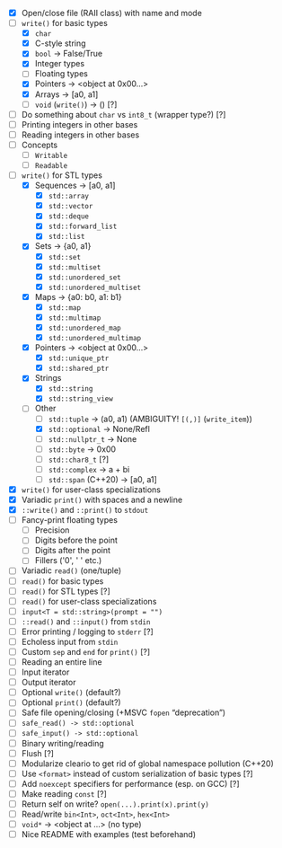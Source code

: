 * [x] Open/close file (RAII class) with name and mode
* [ ] `write()` for basic types
	* [x] `char`
	* [x] C-style string
	* [x] `bool` -> False/True
	* [x] Integer types
	* [ ] Floating types
	* [x] Pointers -> <object at 0x00...>
	* [x] Arrays -> [a0, a1]
	* [ ] `void` (`write()`) -> () [?]
* [ ] Do something about `char` vs `int8_t` (wrapper type?) [?]
* [ ] Printing integers in other bases
* [ ] Reading integers in other bases
* [ ] Concepts
	* [ ] `Writable`
	* [ ] `Readable`
* [ ] `write()` for STL types
	* [x] Sequences -> [a0, a1]
		* [x] `std::array`
		* [x] `std::vector`
		* [x] `std::deque`
		* [x] `std::forward_list`
		* [x] `std::list`
	* [x] Sets -> {a0, a1}
		* [x] `std::set`
		* [x] `std::multiset`
		* [x] `std::unordered_set`
		* [x] `std::unordered_multiset`
	* [x] Maps -> {a0: b0, a1: b1}
		* [x] `std::map`
		* [x] `std::multimap`
		* [x] `std::unordered_map`
		* [x] `std::unordered_multimap`
	* [x] Pointers -> <object at 0x00...>
		* [x] `std::unique_ptr`
		* [x] `std::shared_ptr`
	* [x] Strings
		* [x] `std::string`
		* [x] `std::string_view`
	* [ ] Other
		* [ ] `std::tuple` -> (a0, a1) (AMBIGUITY! `[(,)]` (`write_item`))
		* [x] `std::optional` -> None/Refl
		* [ ] `std::nullptr_t` -> None
		* [ ] `std::byte` -> 0x00
		* [ ] `std::char8_t` [?]
		* [ ] `std::complex` -> a + bi
		* [ ] `std::span` (C++20) -> [a0, a1]
* [x] `write()` for user-class specializations
* [x] Variadic `print()` with spaces and a newline
* [x] `::write()` and `::print()` to `stdout`
* [ ] Fancy-print floating types
	* [ ] Precision
	* [ ] Digits before the point
	* [ ] Digits after the point
	* [ ] Fillers ('0', ' ' etc.)
* [ ] Variadic `read()` (one/tuple)
* [ ] `read()` for basic types
* [ ] `read()` for STL types [?]
* [ ] `read()` for user-class specializations
* [ ] `input<T = std::string>(prompt = "")`
* [ ] `::read()` and `::input()` from `stdin`
* [ ] Error printing / logging to `stderr` [?]
* [ ] Echoless input from `stdin`
* [ ] Custom `sep` and `end` for `print()` [?]
* [ ] Reading an entire line
* [ ] Input iterator
* [ ] Output iterator
* [ ] Optional `write()` (default?)
* [ ] Optional `print()` (default?)
* [ ] Safe file opening/closing (+MSVC `fopen` “deprecation”)
* [ ] `safe_read() -> std::optional`
* [ ] `safe_input() -> std::optional`
* [ ] Binary writing/reading
* [ ] Flush [?]
* [ ] Modularize cleario to get rid of global namespace pollution (C++20)
* [ ] Use `<format>` instead of custom serialization of basic types [?]
* [ ] Add `noexcept` specifiers for performance (esp. on GCC) [?]
* [ ] Make reading `const` [?]
* [ ] Return self on write? `open(...).print(x).print(y)`
* [ ] Read/write `bin<Int>`, `oct<Int>`, `hex<Int>`
* [ ] `void*` -> <object at ...> (no type)
* [ ] Nice README with examples (test beforehand)
